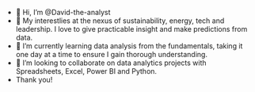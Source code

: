 - 👋 Hi, I’m @David-the-analyst
- 👀 My interestlies at the nexus of sustainability, energy, tech and leadership. I love to give practicable insight and make predictions from data.
- 🌱 I’m currently learning data analysis from the fundamentals, taking it one day at a time to ensure I gain thorough understanding.
- 💞️ I’m looking to collaborate on data analytics projects with Spreadsheets, Excel, Power BI and Python.
- Thank you!

<!---
David-the-analyst/David-the-analyst is a ✨ special ✨ repository because its `README.md` (this file) appears on your GitHub profile.
You can click the Preview link to take a look at your changes.
--->
